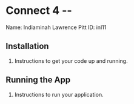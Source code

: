 # Connect 4 -- <Replace with your name>

Name: Indiaminah Lawrence
Pitt ID: inl11

## Installation

1. Instructions to get your code up and running.

## Running the App

1. Instructions to run your application.
